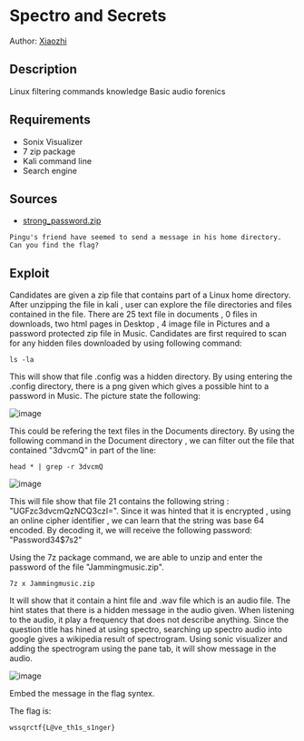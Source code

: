 # Spectro and Secrets
Author: [Xiaozhi](https://github.com/xiaoxiao69)

## Description

Linux filtering commands knowledge
Basic audio forenics
## Requirements 

- Sonix Visualizer
- 7 zip package
- Kali command line
- Search engine

## Sources

- [strong_password.zip](https://github.com/ChanTingHui/wssqrctf/blob/main/crypto/Ocean's%20Secret/bin/strong_password.zip)


```
Pingu's friend have seemed to send a message in his home directory. Can you find the flag?
```


## Exploit

Candidates are given a zip file that contains part of a Linux home directory. After unzipping the file in kali , user can explore the file directories and files contained in the file. There are 25 text file in documents , 0 files in downloads, two html pages in Desktop , 4 image file in Pictures and a password protected zip file in Music. Candidates are first required to scan for any hidden files downloaded by using following command:
```
ls -la
```
This will show that file .config was a hidden directory. By using entering the .config directory, there is a png given which gives a possible hint to a password in Music. The picture state the following:

![image](https://user-images.githubusercontent.com/69874238/123474018-f22e7200-d62b-11eb-8048-180cffa97da5.png)

This could be refering the text files in the Documents directory. By using the following command in the Document directory , we can filter out the file that contained "3dvcmQ" in part of the line:
```
head * | grep -r 3dvcmQ
```
![image](https://user-images.githubusercontent.com/69874238/123477561-cd88c900-d630-11eb-9bb9-0b7b389bd6a7.png)

This will file show that file 21 contains the following string : "UGFzc3dvcmQzNCQ3czI=". Since it was hinted that it is encrypted , using an online cipher identifier , we can learn that the string was base 64 encoded. By decoding it, we will receive the following password: "Password34$7s2"

Using the 7z package command, we are able to unzip and enter the password of the file "Jammingmusic.zip".
```
7z x Jammingmusic.zip
```

It will show that it contain a hint file and .wav file which is an audio file. The hint states that there is a hidden message in the audio given. When listening to the audio, it play a frequency that does not describe anything. Since the question title has hined at using spectro, searching up spectro audio into google gives a wikipedia result of spectrogram. Using sonic visualizer and adding the spectrogram using the pane tab, it will show message in the audio.

![image](https://user-images.githubusercontent.com/69874238/123476644-9534bb00-d62f-11eb-9c13-0ebfd11e0af5.png)


Embed the message in the flag syntex.


The flag is:

```
wssqrctf{L@ve_th1s_s1nger}
```
